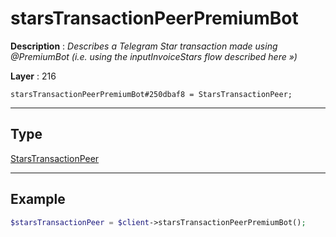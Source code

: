 # starsTransactionPeerPremiumBot

**Description** : *Describes a Telegram Star transaction made using @PremiumBot \(i\.e\. using the inputInvoiceStars flow described here &raquo;\)*

**Layer** : 216

```tl
starsTransactionPeerPremiumBot#250dbaf8 = StarsTransactionPeer;
```

---

## Type

[StarsTransactionPeer](type/StarsTransactionPeer)

---

## Example

```php
$starsTransactionPeer = $client->starsTransactionPeerPremiumBot();
```